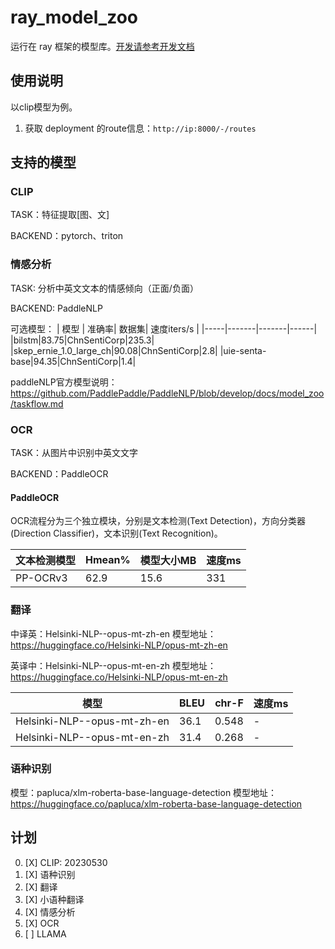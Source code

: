 # ray_model_zoo

运行在 ray 框架的模型库。[开发请参考开发文档](README_dev.md)

## 使用说明

以clip模型为例。

1. 获取 deployment 的route信息：`http://ip:8000/-/routes`

## 支持的模型

### CLIP

TASK：特征提取[图、文]

BACKEND：pytorch、triton

### 情感分析

TASK: 分析中英文文本的情感倾向（正面/负面）

BACKEND: PaddleNLP

可选模型：
| 模型 | 准确率| 数据集| 速度iters/s |
|-----|-------|-------|------|
|bilstm|83.75|ChnSentiCorp|235.3|
|skep_ernie_1.0_large_ch|90.08|ChnSentiCorp|2.8|
|uie-senta-base|94.35|ChnSentiCorp|1.4|

paddleNLP官方模型说明：https://github.com/PaddlePaddle/PaddleNLP/blob/develop/docs/model_zoo/taskflow.md 

### OCR

TASK：从图片中识别中英文文字

BACKEND：PaddleOCR

#### PaddleOCR
OCR流程分为三个独立模块，分别是文本检测(Text Detection)，方向分类器(Direction Classifier)，文本识别(Text Recognition)。

| 文本检测模型 | Hmean%| 模型大小MB|速度ms|
|-----|-------|-------|-------|
|PP-OCRv3|62.9|15.6|331|


### 翻译
中译英：Helsinki-NLP--opus-mt-zh-en
模型地址： https://huggingface.co/Helsinki-NLP/opus-mt-zh-en

英译中：Helsinki-NLP--opus-mt-en-zh
模型地址： https://huggingface.co/Helsinki-NLP/opus-mt-en-zh


| 模型 | BLEU| chr-F|速度ms|
|-----|-------|-------|-------|
|Helsinki-NLP--opus-mt-zh-en|36.1|0.548|-|
|Helsinki-NLP--opus-mt-en-zh|31.4|0.268|-|

### 语种识别
模型：papluca/xlm-roberta-base-language-detection
模型地址：https://huggingface.co/papluca/xlm-roberta-base-language-detection

## 计划

0. [X] CLIP: 20230530
1. [X] 语种识别
2. [X] 翻译
3. [X] 小语种翻译
4. [X] 情感分析
5. [X] OCR
6. [ ] LLAMA